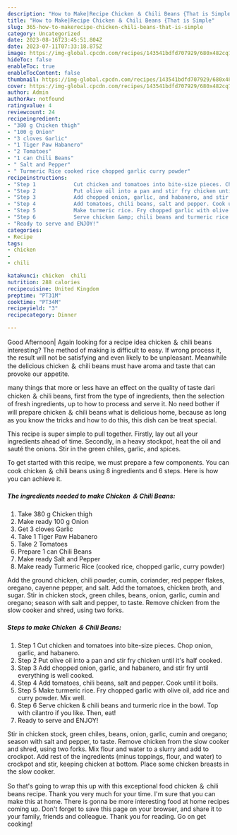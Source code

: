 ```yaml
---
description: "How to Make|Recipe Chicken ＆ Chili Beans {That is Simple"
title: "How to Make|Recipe Chicken ＆ Chili Beans {That is Simple"
slug: 365-how-to-makerecipe-chicken-chili-beans-that-is-simple
category: Uncategorized
date: 2023-08-16T23:45:51.804Z
date: 2023-07-11T07:33:18.875Z
image: https://img-global.cpcdn.com/recipes/143541bdfd707929/680x482cq70/chicken-chili-beans-recipe-main-photo.jpg
hideToc: false
enableToc: true
enableTocContent: false
thumbnail: https://img-global.cpcdn.com/recipes/143541bdfd707929/680x482cq70/chicken-chili-beans-recipe-main-photo.jpg
cover: https://img-global.cpcdn.com/recipes/143541bdfd707929/680x482cq70/chicken-chili-beans-recipe-main-photo.jpg
author: Admin
authorAv: notfound
ratingvalue: 4
reviewcount: 24
recipeingredient:
- "380 g Chicken thigh"
- "100 g Onion"
- "3 cloves Garlic"
- "1 Tiger Paw Habanero"
- "2 Tomatoes"
- "1 can Chili Beans"
- " Salt and Pepper"
- " Turmeric Rice cooked rice chopped garlic curry powder"
recipeinstructions:
- "Step 1            Cut chicken and tomatoes into bite-size pieces. Chop onion, garlic, and habanero."
- "Step 2            Put olive oil into a pan and stir fry chicken until it&#39;s half cooked."
- "Step 3            Add chopped onion, garlic, and habanero, and stir fry until everything is well cooked."
- "Step 4            Add tomatoes, chili beans, salt and pepper. Cook until it boils."
- "Step 5            Make turmeric rice. Fry chopped garlic with olive oil, add rice and curry powder. Mix well."
- "Step 6            Serve chicken &amp; chili beans and turmeric rice in the bowl. Top with cilantro if you like. Then, eat!"
- "Ready to serve and ENJOY!"
categories:
- Recipe
tags:
- chicken
- 
- chili

katakunci: chicken  chili 
nutrition: 288 calories
recipecuisine: United Kingdom
preptime: "PT31M"
cooktime: "PT34M"
recipeyield: "3"
recipecategory: Dinner

---
```



Good Afternoon| Again looking for a recipe idea chicken ＆ chili beans interesting? The method of making is difficult to easy. If wrong process it, the result will not be satisfying and even likely to be unpleasant. Meanwhile the delicious chicken ＆ chili beans must have aroma and taste that can provoke our appetite.






many things that more or less have an effect on the quality of taste dari chicken ＆ chili beans, first from the type of ingredients, then the selection of fresh ingredients, up to how to process and serve it. No need bother if will prepare chicken ＆ chili beans what is delicious home, because as long as you know the tricks and how to do this, this dish can be treat  special.


This recipe is super simple to pull together. Firstly, lay out all your ingredients ahead of time. Secondly, in a heavy stockpot, heat the oil and sauté the onions. Stir in the green chiles, garlic, and spices.


To get started with this recipe, we must prepare a few components. You can cook chicken ＆ chili beans using 8 ingredients and 6 steps. Here is how you can achieve it.

<!--inarticleads1-->

##### The ingredients needed to make Chicken ＆ Chili Beans:

1. Take 380 g Chicken thigh
1. Make ready 100 g Onion
1. Get 3 cloves Garlic
1. Take 1 Tiger Paw Habanero
1. Take 2 Tomatoes
1. Prepare 1 can Chili Beans
1. Make ready  Salt and Pepper
1. Make ready  Turmeric Rice (cooked rice, chopped garlic, curry powder)


Add the ground chicken, chili powder, cumin, coriander, red pepper flakes, oregano, cayenne pepper, and salt. Add the tomatoes, chicken broth, and sugar. Stir in chicken stock, green chiles, beans, onion, garlic, cumin and oregano; season with salt and pepper, to taste. Remove chicken from the slow cooker and shred, using two forks. 

<!--inarticleads2-->

##### Steps to make Chicken ＆ Chili Beans:

1. Step 1            Cut chicken and tomatoes into bite-size pieces. Chop onion, garlic, and habanero.
1. Step 2            Put olive oil into a pan and stir fry chicken until it&#39;s half cooked.
1. Step 3            Add chopped onion, garlic, and habanero, and stir fry until everything is well cooked.
1. Step 4            Add tomatoes, chili beans, salt and pepper. Cook until it boils.
1. Step 5            Make turmeric rice. Fry chopped garlic with olive oil, add rice and curry powder. Mix well.
1. Step 6            Serve chicken &amp; chili beans and turmeric rice in the bowl. Top with cilantro if you like. Then, eat!
1. Ready to serve and ENJOY!

Stir in chicken stock, green chiles, beans, onion, garlic, cumin and oregano; season with salt and pepper, to taste. Remove chicken from the slow cooker and shred, using two forks. Mix flour and water to a slurry and add to crockpot. Add rest of the ingredients (minus toppings, flour, and water) to crockpot and stir, keeping chicken at bottom. Place some chicken breasts in the slow cooker. 

So that's going to wrap this up with this exceptional food chicken ＆ chili beans recipe. Thank you very much for your time. I'm sure that you can make this at home. There is gonna be more interesting food at home recipes coming up. Don't forget to save this page on your browser, and share it to your family, friends and colleague. Thank you for reading. Go on get cooking!
